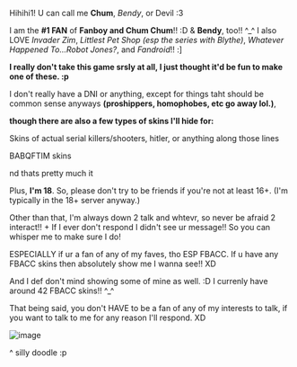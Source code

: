 Hihihi1! 
U can call me **Chum**, *Bendy*, or Devil :3

I am the **#1 FAN** of **Fanboy and Chum Chum**!! :D 
& **Bendy**, too!! ^_^ I also LOVE *Invader Zim*, *Littlest Pet Shop (esp the series with Blythe)*, *Whatever Happened To...Robot Jones?*, and *Fandroid*!! :]

**I really don't take this game srsly at all, I just thought it'd be fun to make one of these. :p** 

I don't really have a DNI or anything, except for things taht should be common sense anyways **(proshippers, homophobes, etc go away lol.)**, 

**though there are also a few types of skins I'll hide for:**

Skins of actual serial killers/shooters, hitler, or anything along those lines

BABQFTIM skins

nd thats pretty much it

Plus, **I'm 18**. So, please don't try to be friends if you're not at least 16+. (I'm typically in the 18+ server anyway.)


Other than that, I'm always down 2 talk and whtevr, so never be afraid 2 interact!! + If I ever don't respond I didn't see ur message!! So you can whisper me to make sure I do!

ESPECIALLY if ur a fan of any of my faves, tho ESP FBACC. If u have any FBACC skins then absolutely show me I wanna see!! XD 

And I def don't mind showing some of mine as well. :D I currenly have around 42 FBACC skins!! ^_^

That being said, you don't HAVE to be a fan of any of my interests to talk, if you want to talk to me for any reason I'll respond. XD


![image](https://i.pinimg.com/736x/4d/f9/ee/4df9eed2910fea4ae6446cbc7aa75726.jpg)

^ silly  doodle :p
